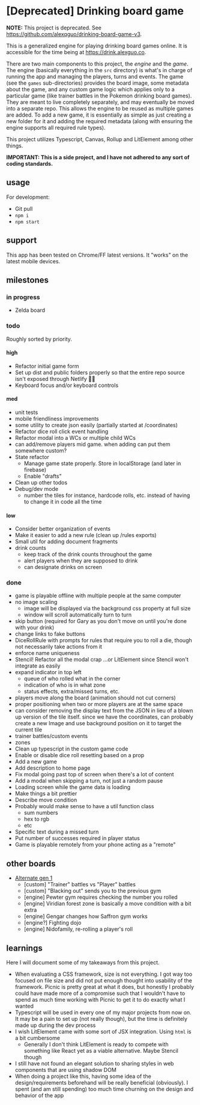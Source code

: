 # [Deprecated] Drinking board game

**NOTE:** This project is deprecated. See https://github.com/alexqguo/drinking-board-game-v3.

This is a generalized engine for playing drinking board games online. It is accessible for the time being at https://drink.alexguo.co.

There are two main components to this project, the *engine* and the *game*. The engine (basically everything in the `src` directory) is what's in charge of running the app and managing the players, turns and events. The game (see the `games` sub-directories) provides the board image, some metadata about the game, and any custom game logic which applies only to a particular game (like trainer battles in the Pokemon drinking board games). They are meant to live completely separately, and may eventually be moved into a separate repo. This allows the engine to be reused as multiple games are added. To add a new game, it is essentially as simple as just creating a new folder for it and adding the required metadata (along with ensuring the engine supports all required rule types). 

This project utilizes Typescript, Canvas, Rollup and LitElement among other things. 

**IMPORTANT: This is a side project, and I have not adhered to any sort of coding standards.**

## usage
For development:
* Git pull
* `npm i`
* `npm start`

## support
This app has been tested on Chrome/FF latest versions. It "works" on the latest mobile devices.

## milestones

### in progress
* Zelda board

### todo
Roughly sorted by priority.

#### high
* Refactor initial game form
* Set up dist and public folders properly so that the entire repo source isn't exposed through Netlify 🤦‍♂️
* Keyboard focus and/or keyboard controls

#### med
* unit tests
* mobile friendliness improvements
* some utility to create json easily (partially started at /coordinates)
* Refactor dice roll click event handling
* Refactor modal into a WCs or multiple child WCs
* can add/remove players mid game. when adding can put them somewhere custom?
* State refactor
  * Manage game state properly. Store in localStorage (and later in firebase)
  * Enable "drafts"
* Clean up other todos
* Debug/dev mode
  * number the tiles for instance, hardcode rolls, etc. instead of having to change it in code all the time

#### low
* Consider better organization of events
* Make it easier to add a new rule (clean up /rules exports)
* Small util for adding document fragments
* drink counts
  * keep track of the drink counts throughout the game
  * alert players when they are supposed to drink
  * can designate drinks on screen

### done
* game is playable offline with multiple people at the same computer
* no image scaling
  * image will be displayed via the background css property at full size
  * window will scroll automatically turn to turn
* skip button (required for Gary as you don't move on until you're done with your drink)
* change links to fake buttons
* DiceRollRule with prompts for rules that require you to roll a die, though not necessarily take actions from it
* enforce name uniqueness
* Stencil! Refactor all the modal crap ...or LitElement since Stencil won't integrate as easily
* expand indicator in top left
  * queue of who rolled what in the corner
  * indication of who is in what zone
  * status effects, extra/missed turns, etc.
* players move along the board (animation should not cut corners)
* proper positioning when two or more players are at the same space
* can consider removing the display text from the JSON in lieu of a blown up version of the tile itself. since we have the coordinates, can probably create a new Image and use background position on it to target the current tile
* trainer battles/custom events
* zones
* Clean up typescript in the custom game code
* Enable or disable dice roll resetting based on a prop
* Add a new game
* Add description to home page
* Fix modal going past top of screen when there's a lot of content
* Add a modal when skipping a turn, not just a random pause
* Loading screen while the game data is loading
* Make things a bit prettier
* Describe move condition
* Probably would make sense to have a util function class
  * sum numbers
  * hex to rgb
  * etc
* Specific text during a missed turn
* Put number of successes required in player status
* Game is playable remotely from your phone acting as a "remote"

## other boards
* [Alternate gen 1](https://i.imgur.com/l8CK6ru.jpg)
  * [custom] "Trainer" battles vs "Player" battles
  * [custom] "Blacking out" sends you to the previous gym
  * [engine] Pewter gym requires checking the number you rolled
  * [engine] Viridian forest zone is basically a move condition with a bit extra
  * [engine] Gengar changes how Saffron gym works
  * [engine?] Fighting dojo
  * [engine] Nidofamily, re-rolling a player's roll

## learnings
Here I will document some of my takeaways from this project. 
* When evaluating a CSS framework, size is not everything. I got way too focused on file size and did not put enough thought into usability of the framework. Picnic is pretty great at what it does, but honestly I probably could have made more of a compromise such that I wouldn't have to spend as much time working with Picnic to get it to do exactly what I wanted
* Typescript will be used in every one of my major projects from now on. It may be a pain to set up (not really though), but the time is definitely made up during the dev process
* I wish LitElement came with some sort of JSX integration. Using `html` is a bit cumbersome
  * Generally I don't think LitElement is ready to compete with something like React yet as a viable alternative. Maybe Stencil though
* I still have not found an elegant solution to sharing styles in web components that are using shadow DOM
* When doing a project like this, having some idea of the design/requirements beforehand will be really beneficial (obviously). I spent (and am still spending) too much time churning on the design and behavior of the app
